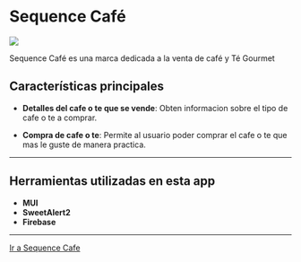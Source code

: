 # Sequence Café

![](https://res.cloudinary.com/djrrc5dpd/image/upload/v1715959217/Logo_Sequence_khccsi.png)

Sequence Café es una marca dedicada a la venta de café y Té Gourmet

## Características principales
- **Detalles del cafe o te que se vende**: Obten informacion sobre el tipo de cafe o te a comprar.

- **Compra de cafe o te**: Permite al usuario poder comprar el cafe o te que mas le guste de manera practica.

----
## Herramientas utilizadas en esta app

- **MUI**
- **SweetAlert2**
- **Firebase**
----

[Ir a Sequence Cafe](https://proyecto-final-hernandez-seven.vercel.app/)